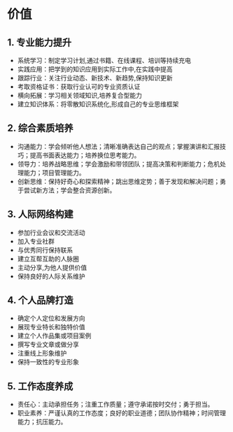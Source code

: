  # 价值

## 1. 专业能力提升
- 系统学习：制定学习计划,通过书籍、在线课程、培训等持续充电
- 实践应用：把学到的知识应用到实际工作中,在实践中提高
- 跟踪行业：关注行业动态、新技术、新趋势,保持知识更新
- 考取资格证书：获取行业认可的专业资质认证
- 横向拓展：学习相关领域知识,培养复合型能力
- 建立知识体系：将零散知识系统化,形成自己的专业思维框架

## 2. 综合素质培养
- 沟通能力：学会倾听他人想法；清晰准确表达自己的观点；掌握演讲和汇报技巧；提高书面表达能力；培养换位思考能力。
- 领导力：培养战略思维；学会激励和带领团队；提高决策和判断能力；危机处理能力；项目管理能力。
- 创新思维：保持好奇心和探索精神；跳出思维定势；善于发现和解决问题；勇于尝试新方法；学会整合资源创新。

## 3. 人际网络构建
- 参加行业会议和交流活动
- 加入专业社群
- 与优秀同行保持联系
- 建立互帮互助的人脉圈
- 主动分享,为他人提供价值
- 保持良好的人际关系维护

## 4. 个人品牌打造
- 确定个人定位和发展方向
- 展现专业特长和独特价值
- 建立个人作品集或项目案例
- 撰写专业文章或做分享
- 注重线上形象维护
- 保持一致性的专业形象

## 5. 工作态度养成
- 责任心：主动承担任务；注重工作质量；遵守承诺按时交付；勇于担当。
- 职业素养：严谨认真的工作态度；良好的职业道德；团队协作精神；时间管理能力；抗压能力。
